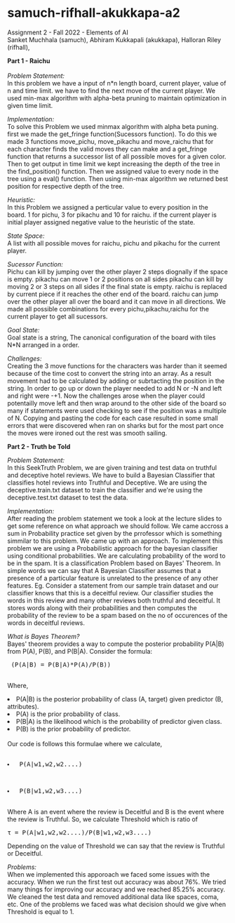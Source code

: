 # samuch-rifhall-akukkapa-a2
Assignment 2 - Fall 2022 - Elements of AI<br />
Sanket Muchhala (samuch), 
Abhiram Kukkapali (akukkapa),
Halloran Riley (rifhall),
<br />

**Part 1 - Raichu**<br />
<br />
*Problem Statement:*
<br/>
In this problem we have a input of n*n length board, current player, value of n and time limit. we have to find the next move of the current player. We used min-max algorithm with alpha-beta pruning to maintain optimization in given time limit.

*Implementation:*
<br/>
To solve this Problem we used minmax algorithm with alpha beta puning. first we made the get_fringe function(Sucessors function). To do this we made 3 functions move_pichu, move_pikachu and move_raichu that for each character finds the valid moves they can make and a get_fringe function that returns a successor list of all possible moves for a given color. Then to get output in time limit we kept increasing the depth of the tree in the find_position() function. Then we assigned value to every node in the tree using a eval() function. Then using min-max algorithm we returned best position for respective depth of the tree.

*Heuristic:*
<br/>
In this Problem we assigned a perticular value to every position in the board. 1 for pichu, 3 for pikachu and 10 for raichu. if the current player is initial player assigned negative value to the heuristic of the state.


*State Space:*
<br/>
A list with all possible moves for raichu, pichu and pikachu for the current player. 

*Sucessor Function:*
<br/>
Pichu can kill by jumping over the other player 2 steps diognally if the space is empty.
pikachu can move 1 or 2 positions on all sides
pikachu can kill by moving 2 or 3 steps on all sides if the final state is empty.
raichu is replaced by current piece if it reaches the other end of the board.
raichu can jump over the other player all over the board and it can move in all directions.
We made all possible combinations for every pichu,pikachu,raichu for the current player to get all sucessors.

*Goal State:*
<br/>
Goal state is a string, The canonical configuration of the board with tiles N*N arranged in a order.

*Challenges:*
<br/>
Creating the 3 move functions for the characters was harder than it seemed because of the time cost to convert the string into an array. As a result movement had to be calculated by adding or subrtacting the position in the string. In order to go up or down the player needed to add N or -N and left and right were -+1. Now the challenges arose when the player could potentailly move left and then wrap around to the other side of the board so many if statements were used checking to see if the position was a multiple of N. Copying and pasting the code for each case resulted in some small errors that were discovered when ran on sharks but for the most part once the moves were ironed out the rest was smooth sailing.


**Part 2 - Truth be Told**

*Problem Statement:*<br />
In this SeekTruth Problem, we are given training and test data on truthful and deceptive hotel reviews. We have to build a Bayesian Classifier that classifies hotel reviews into Truthful and Deceptive. We are using the deceptive.train.txt dataset to train the classifier and we're using the deceptive.test.txt dataset to test the data.<br />

*Implementation:*<br />
After reading the problem statement we took a look at the lecture slides to get some reference on what approach we should follow. We came accross a sum in Probability practice set given by the prrofessor which is something simmilar to this problem. We came up with an approach.
To implement this problem we are using a Probabilistic approach for the bayesian classifier using conditional probabilities. We are calculating probability of the word to be in the spam. It is a classification Problem based on Bayes' Theorem. In simple words we can say that A Bayesian Classifier assumes that a presence of a particular feature is unrelated to the presence of any other features. 
Eg.
    Consider a statement from our sample train dataset and our classifier knows that this is a deceitful review. Our classifier studies the words in this review and many other reviews both truthful and deceitful. It stores words along with their probabilities and then computes the probability of the review to be a spam based on the no of occurences of the words in deceitful reviews. 

*What is Bayes Theorem?*<br />
Bayes' theorem provides a way to compute the posterior probability P(A|B) from P(A), P(B), and P(B|A). Consider the formula: 
<br /> <pre> (P(A|B) = P(B|A)*P(A)/P(B)) </pre>
<br />
Where, <br />
<li>
P(A|B) is the posterior probability of class (A, target) given predictor (B, attributes). <br />
<li>P(A) is the prior probability of class. <br />
<li>P(B|A) is the likelihood which is the probability of predictor given class. <br />
<li>P(B) is the prior probability of predictor. <br />
<br />
Our code is follows this formulae where we calculate, 
<br /><pre> <li> P(A|w1,w2,w2....) </pre>
<br /> <pre><li> P(B|w1,w2,w3....)</pre> <br /> 
Where A is an event where the review is Deceitful and B is the event where the review is Truthful. So, we calculate Threshold which is ratio of 
<pre>
τ = P(A|w1,w2,w2....)/P(B|w1,w2,w3....)
</pre>
Depending on the value of Threshold we can say that the review is Truthful or Deceitful.

*Problems:*<br />
When we implemented this apporoach we faced some issues with the accuracy. When we run the first test out accuracy was about 76%. We tried many things for improving our accuracy and we reached 85.25% accuracy. We cleaned the test data and removed additional data like spaces, coma, etc. One of the problems we faced was what decision should we give when Threshold is equal to 1.
